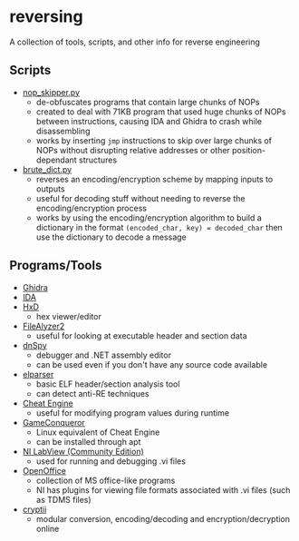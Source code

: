 # reversing
A collection of tools, scripts, and other info for reverse engineering

## Scripts
 - [nop_skipper.py](./nop_skipper.py)
   - de-obfuscates programs that contain large chunks of NOPs
   - created to deal with 71KB program that used huge chunks of NOPs between instructions, causing IDA and Ghidra to crash while disassembling
   - works by inserting `jmp` instructions to skip over large chunks of NOPs without disrupting relative addresses or other position-dependant structures
 - [brute_dict.py](./brute_dict.py)
   - reverses an encoding/encryption scheme by mapping inputs to outputs
   - useful for decoding stuff without needing to reverse the encoding/encryption process
   - works by using the encoding/encryption algorithm to build a dictionary in the format `(encoded_char, key) = decoded_char` then use the dictionary to decode a message

## Programs/Tools
 - [Ghidra](https://ghidra-sre.org/)
 - [IDA](https://hex-rays.com/ida-free/)
 - [HxD](https://mh-nexus.de/en/hxd/)
   - hex viewer/editor
 - [FileAlyzer2](https://www.safer-networking.org/products/filealyzer/)
   - useful for looking at executable header and section data
 - [dnSpy](https://github.com/dnSpy/dnSpy)
   - debugger and .NET assembly editor
   - can be used even if you don't have any source code available
 - [elparser](https://elfparser.com/)
   - basic ELF header/section analysis tool
   - can detect anti-RE techniques
 - [Cheat Engine](https://www.cheatengine.org/)
   - useful for modifying program values during runtime
 - [GameConqueror](https://github.com/scanmem/scanmem)
   - Linux equivalent of Cheat Engine
   - can be installed through apt
 - [NI LabView (Community Edition)](https://www.ni.com/en-us/support/downloads/software-products/download.labview.html#370001)
   - used for running and debugging .vi files
 - [OpenOffice](https://www.openoffice.org/)
   - collection of MS office-like programs
   - NI has plugins for viewing file formats associated with .vi files (such as TDMS files)
 - [cryptii](https://cryptii.com/)
   - modular conversion, encoding/decoding and encryption/decryption online
